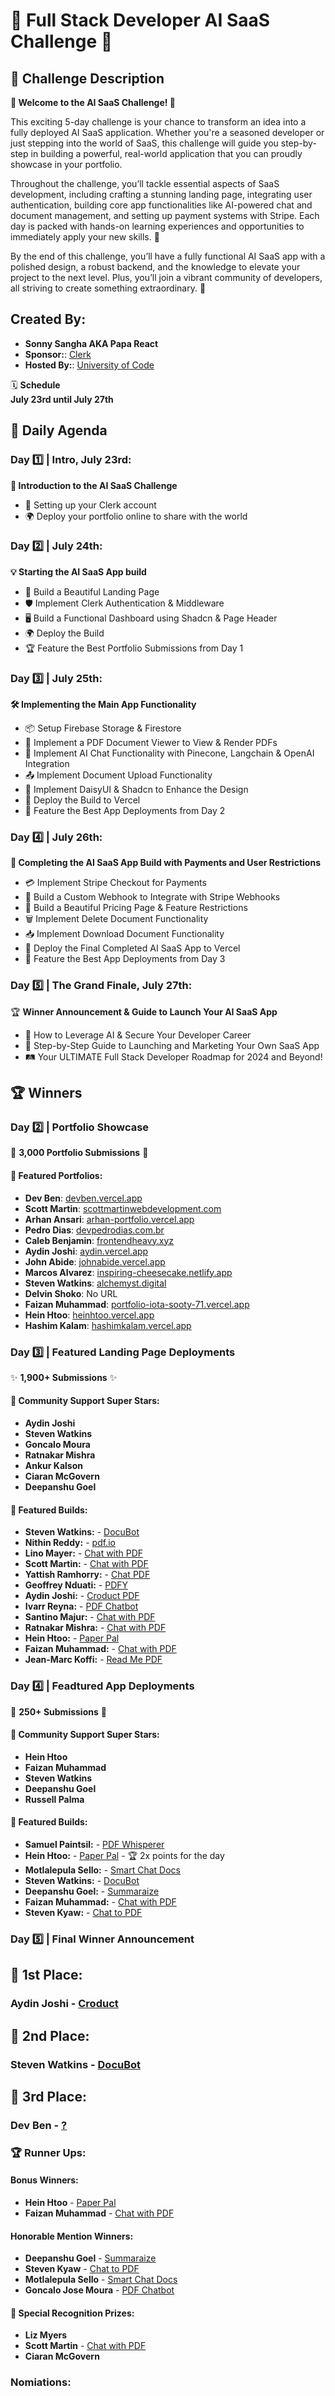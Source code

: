 # 🌟 Full Stack Developer AI SaaS Challenge 🌟

## 🚀 Challenge Description

**🎉 Welcome to the AI SaaS Challenge! 🎉**

This exciting 5-day challenge is your chance to transform an idea into a fully deployed AI SaaS application. Whether you're a seasoned developer or just stepping into the world of SaaS, this challenge will guide you step-by-step in building a powerful, real-world application that you can proudly showcase in your portfolio.

Throughout the challenge, you’ll tackle essential aspects of SaaS development, including crafting a stunning landing page, integrating user authentication, building core app functionalities like AI-powered chat and document management, and setting up payment systems with Stripe. Each day is packed with hands-on learning experiences and opportunities to immediately apply your new skills. 💪

By the end of this challenge, you’ll have a fully functional AI SaaS app with a polished design, a robust backend, and the knowledge to elevate your project to the next level. Plus, you’ll join a vibrant community of developers, all striving to create something extraordinary. 🚀

## Created By:
- **Sonny Sangha AKA Papa React**
- **Sponsor:**: [Clerk](https://clerk.com/)
- **Hosted By:**: [University of Code](https://www.skool.com/universityofcode)


🗓️ **Schedule**  
**July 23rd until July 27th**

## 📅 Daily Agenda

### Day 1️⃣ | Intro, July 23rd:
**🎤 Introduction to the AI SaaS Challenge**
- 🔐 Setting up your Clerk account
- 🌍 Deploy your portfolio online to share with the world

### Day 2️⃣ | July 24th:
**💡 Starting the AI SaaS App build**
- 🎨 Build a Beautiful Landing Page
- 🛡️ Implement Clerk Authentication & Middleware
- 🖥️ Build a Functional Dashboard using Shadcn & Page Header
- 🌍 Deploy the Build
- 🏆 Feature the Best Portfolio Submissions from Day 1

### Day 3️⃣ | July 25th:
**🛠️ Implementing the Main App Functionality**
- 📦 Setup Firebase Storage & Firestore
- 📄 Implement a PDF Document Viewer to View & Render PDFs
- 🤖 Implement AI Chat Functionality with Pinecone, Langchain & OpenAI Integration
- 📤 Implement Document Upload Functionality
- 🎨 Implement DaisyUI & Shadcn to Enhance the Design
- 🚀 Deploy the Build to Vercel
- 🏅 Feature the Best App Deployments from Day 2

### Day 4️⃣ | July 26th:
**💼 Completing the AI SaaS App Build with Payments and User Restrictions**
- 💳 Implement Stripe Checkout for Payments
- 🔗 Build a Custom Webhook to Integrate with Stripe Webhooks
- 💸 Build a Beautiful Pricing Page & Feature Restrictions
- 🗑️ Implement Delete Document Functionality
- 📥 Implement Download Document Functionality
- 🚀 Deploy the Final Completed AI SaaS App to Vercel
- 🥇 Feature the Best App Deployments from Day 3

### Day 5️⃣ | The Grand Finale, July 27th:
🏆 **Winner Announcement & Guide to Launch Your AI SaaS App**
- 🧠 How to Leverage AI & Secure Your Developer Career
- 🚀 Step-by-Step Guide to Launching and Marketing Your Own SaaS App
- 🛤️ Your ULTIMATE Full Stack Developer Roadmap for 2024 and Beyond!

## 🏆 Winners

### Day 2️⃣ | Portfolio Showcase

🚀 **3,000 Portfolio Submissions** 🚀

#### 🚀 **Featured Portfolios:**

- **Dev Ben**: [devben.vercel.app](https://devben.vercel.app/)
- **Scott Martin**: [scottmartinwebdevelopment.com](https://scottmartinwebdevelopment.com/)
- **Arhan Ansari**: [arhan-portfolio.vercel.app](https://arhan-portfolio.vercel.app/)
- **Pedro Dias**: [devpedrodias.com.br](https://devpedrodias.com.br/)
- **Caleb Benjamin**: [frontendheavy.xyz](https://frontendheavy.xyz/)
- **Aydin Joshi**: [aydin.vercel.app](https://aydin.vercel.app/)
- **John Abide**: [johnabide.vercel.app](https://johnabide.vercel.app/)
- **Marcos Alvarez**: [inspiring-cheesecake.netlify.app](https://669fb8991be4433e3b632da5--inspiring-cheesecake-6a6b4b.netlify.app/)
- **Steven Watkins**: [alchemyst.digital](https://alchemyst.digital/)
- **Delvin Shoko**: No URL
- **Faizan Muhammad**: [portfolio-iota-sooty-71.vercel.app](https://portfolio-iota-sooty-71.vercel.app/)
- **Hein Htoo**: [heinhtoo.vercel.app](https://heinhtoo.vercel.app/)
- **Hashim Kalam**: [hashimkalam.vercel.app](https://hashimkalam.vercel.app/)

### Day 3️⃣ | Featured Landing Page Deployments

✨ **1,900+ Submissions** ✨

#### 🌟 **Community Support Super Stars:**

- **Aydin Joshi**
- **Steven Watkins**
- **Goncalo Moura**
- **Ratnakar Mishra**
- **Ankur Kalson**
- **Ciaran McGovern**
- **Deepanshu Goel**

#### 🚀 **Featured Builds:**
- **Steven Watkins:** - [DocuBot](https://docubot.app/)
- **Nithin Reddy:** - [pdf.io](https://pdf-io-git-master-nithin-reddys-projects-nercel.app/)
- **Lino Mayer:** - [Chat with PDF](https://chat-with-pdf.vercel.app/)
- **Scott Martin:** - [Chat with PDF](https://chat-with-pdf-challenge-zeta.vercel.app/)
- **Yattish Ramhorry:** - [Chat PDF](https://saas-chat-pdf.vercel.app/)
- **Geoffrey Nduati:** - [PDFY](https://pdfy-delta.vercel.app/)
- **Aydin Joshi:** - [Croduct PDF](https://croduct.com/)
- **Ivarr Reyna:** - [PDF Chatbot](https://pdf-chatbot-seven.vercel.app/)
- **Santino Majur:** - [Chat with PDF](https://pdf-uploader-with-chat.vercel.app/)
- **Ratnakar Mishra:** - [Chat with PDF](https://ai-saas-challenge.vercel.app/)
- **Hein Htoo:** - [Paper Pal](https://heinhtoo-chat-with-pdf-challenge.vercel.app/)
- **Faizan Muhammad:** - [Chat with PDF](https://chat-with-pdf-bice-rho.vercel.app/)
- **Jean-Marc Koffi:** - [Read Me PDF](https://chat-with-pdf-jm.vercel.app/)


### Day 4️⃣ | Feadtured App Deployments
🎉 **250+ Submissions** 🎉

#### 🌟 **Community Support Super Stars:**
- **Hein Htoo**
- **Faizan Muhammad**
- **Steven Watkins**
- **Deepanshu Goel**
- **Russell Palma**

#### 🚀 **Featured Builds:**
- **Samuel Paintsil:** - [PDF Whisperer](https://pdf-whisperer-drab.vercel.app/)
- **Hein Htoo:** - [Paper Pal](https://heinhtoo-chat-with-pdf-challenge.vercel.app/) - 🏆 2x points for the day
- **Motlalepula Sello:** - [Smart Chat Docs](https://smart-chat-docs.vercel.app/)
- **Steven Watkins:** - [DocuBot](https://docubot.app/)
- **Deepanshu Goel:** - [Summaraize](https://summaraize.deepanshuweb.in/)
- **Faizan Muhammad:** - [Chat with PDF](https://chat-with-pdf-bice-rho.vercel.app/)
- **Steven Kyaw:** - [Chat to PDF](https://chat-to-pdf-roan.vercel.app/)


### Day 5️⃣ | Final Winner Announcement

## 🥇 1st Place: 
### **Aydin Joshi** - [Croduct](https://croduct.com/)

## 🥈 2nd Place: 
### **Steven Watkins** - [DocuBot](https://docubot.app/)

## 🥉 3rd Place: 
### **Dev Ben** - [?](https://?)


### 🏆 Runner Ups:
#### **Bonus Winners:**
- **Hein Htoo** - [Paper Pal](https://heinhtoo-chat-with-pdf-challenge.vercel.app/)
- **Faizan Muhammad** - [Chat with PDF](https://chat-with-pdf-bice-rho.vercel.app/)
#### **Honorable Mention Winners:**
- **Deepanshu Goel** - [Summaraize](https://summaraize.deepanshuweb.in/)
- **Steven Kyaw** - [Chat to PDF](https://chat-to-pdf-roan.vercel.app/)
- **Motlalepula Sello** - [Smart Chat Docs](https://smart-chat-docs.vercel.app/)
- **Goncalo Jose Moura** - [PDF Chatbot](https://pdf-chatbot-seven.vercel.app/)
#### 🎉 **Special Recognition Prizes:**
- **Liz Myers**
- **Scott Martin** - [Chat with PDF](https://chat-with-pdf-challenge-zeta.vercel.app/)
- **Ciaran McGovern** 
### Nomiations:


